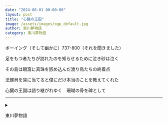 ```yaml
---
date: "2024-08-01 00:00:00"
layout: post
title: "心臓の王国"
image: /assets/images/ogp_default.jpg
author: 東川夢物語
category: 東川夢物語
---
```


<div class="tanka-area"><div class="tanka">
<p>ボーイング（そして幽かに）737-800（それを聞きました）</p>

<p>足をもつ者たちが訪れたのを知らせるために泣き砂は泣く</p>

<p>その島は眼窩に真珠を嵌め込んだ渡り鳥たちの終着点</p>

<p>法螺貝を耳に当てると僕にだけ本当のことを教えてくれた</p>

<p>心臓の王国は語り継がれゆく　珊瑚の骨を碑として</p>

</div></div>

---

<details><summary></summary>
ボーイング (そして幽かに) 737-800 (それを聞きました)<br/>
足をもつ者たちが訪れたのを知らせるために泣き砂は泣く<br/>
その島は眼窩に真珠を嵌め込んだ渡り鳥たちの終着点<br/>
法螺貝を耳に当てると僕にだけ本当のことを教えてくれた<br/>
心臓の王国は語り継がれゆく　珊瑚の骨を碑として<br/>
<br/>

</details>

東川夢物語
